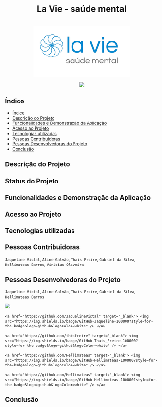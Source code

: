 <h1 align="center"> La Vie - saúde mental</h1>

<h1 align="center"><img src="./src/doc/img/logoDaLaVie.png" align=center></h1>


<p align="center"><img src="http://img.shields.io/static/v1?label=STATUS&message=EM%20DESENVOLVIMENTO&color=GREEN&style=for-the-badge"</p>
  
  ## Índice

* [Índice](#índice)
* [Descrição do Projeto](#descrição-do-projeto)
* [Funcionalidades e Demonstração da Aplicação](#funcionalidades-e-demonstração-da-aplicação)
* [Acesso ao Projeto](#acesso-ao-projeto)
* [Tecnologias utilizadas](#tecnologias-utilizadas)
* [Pessoas Contribuidoras](#pessoas-contribuidoras)
* [Pessoas Desenvolvedoras do Projeto](#pessoas-desenvolvedoras-do-projeto)
* [Conclusão](#conclusão)



## Descrição do Projeto

## Status do Projeto

## Funcionalidades e Demonstração da Aplicação

## Acesso ao Projeto

## Tecnologias utilizadas

## Pessoas Contribuidoras
  
 ` Jaqueline Victal `,  ` Aline Galvão `,   ` Thais Freire `,  ` Gabriel da Silva `,  ` Hellimateas Barros `, `Vinicius Oliveira`

## Pessoas Desenvolvedoras do Projeto

   ` Jaqueline Victal `,  ` Aline Galvão `,   ` Thais Freire `,  ` Gabriel da Silva `,  ` Hellimateas Barros `
  
  <a href="https://github.com/Hellimateas" target="_blank"> <img src="https://img.shields.io/badge/GitHub-Hellimateas-100000?style=for-the-badge&logo=github&logoColor=white" /> </a>
  
    <a href="https://github.com/JaquelineVictal" target="_blank"> <img src="https://img.shields.io/badge/GitHub-Jaqueline-100000?style=for-the-badge&logo=github&logoColor=white" /> </a>
  
    <a href="https://github.com/thisfreire" target="_blank"> <img src="https://img.shields.io/badge/GitHub-Thais_Freire-100000?style=for-the-badge&logo=github&logoColor=white" /> </a>
  
    <a href="https://github.com/Hellimateas" target="_blank"> <img src="https://img.shields.io/badge/GitHub-Hellimateas-100000?style=for-the-badge&logo=github&logoColor=white" /> </a>
  
    <a href="https://github.com/Hellimateas" target="_blank"> <img src="https://img.shields.io/badge/GitHub-Hellimateas-100000?style=for-the-badge&logo=github&logoColor=white" /> </a>
## Conclusão
